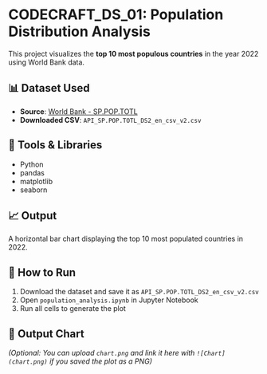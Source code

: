 # CODECRAFT_DS_01: Population Distribution Analysis

This project visualizes the **top 10 most populous countries** in the year 2022 using World Bank data.

## 📊 Dataset Used
- **Source**: [World Bank - SP.POP.TOTL](https://data.worldbank.org/indicator/SP.POP.TOTL)
- **Downloaded CSV**: `API_SP.POP.TOTL_DS2_en_csv_v2.csv`

## 🔧 Tools & Libraries
- Python
- pandas
- matplotlib
- seaborn

## 📈 Output
A horizontal bar chart displaying the top 10 most populated countries in 2022.

## 🚀 How to Run
1. Download the dataset and save it as `API_SP.POP.TOTL_DS2_en_csv_v2.csv`
2. Open `population_analysis.ipynb` in Jupyter Notebook
3. Run all cells to generate the plot

## 📎 Output Chart
*(Optional: You can upload `chart.png` and link it here with `![Chart](chart.png)` if you saved the plot as a PNG)*
